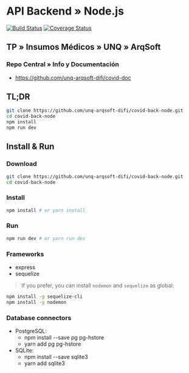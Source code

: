 # API Backend » Node.js

[![Build Status](https://travis-ci.org/unq-arqsoft-difi/covid-back-node.svg?branch=master)](https://travis-ci.org/unq-arqsoft-difi/covid-back-node)
[![Coverage Status](https://coveralls.io/repos/github/unq-arqsoft-difi/covid-back-node/badge.svg?branch=master)](https://coveralls.io/github/unq-arqsoft-difi/covid-back-node?branch=test-api-support)

## TP » Insumos Médicos » UNQ » ArqSoft

### Repo Central » Info y Documentación

* <https://github.com/unq-arqsoft-difi/covid-doc>

## TL;DR

```sh
git clone https://github.com/unq-arqsoft-difi/covid-back-node.git
cd covid-back-node
npm install
npm run dev
```

## Install & Run

### Download

```sh
git clone https://github.com/unq-arqsoft-difi/covid-back-node.git
cd covid-back-node
```

### Install

```sh
npm install # or yarn install
```

### Run

```sh
npm run dev # or yarn run dev
```

### Frameworks

* express
* sequelize

> If you prefer, you can install `nodemon` and `sequelize` as global:

```sh
npm install -g sequelize-cli
npm install -g nodemon
```

### Database connectors

* PostgreSQL:
  - npm install --save pg pg-hstore
  - yarn add pg pg-hstore
* SQLite:
  - npm install --save sqlite3
  - yarn add sqlite3
